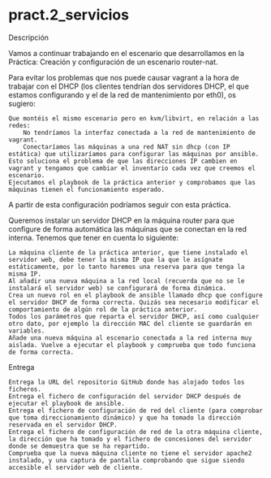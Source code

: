 # pract.2_servicios

Descripción

Vamos a continuar trabajando en el escenario que desarrollamos en la Práctica: Creación y configuración de un escenario router-nat.

Para evitar los problemas que nos puede causar vagrant a la hora de trabajar con el DHCP (los clientes tendrían dos servidores DHCP, el que estamos configurando y el de la red de mantenimiento por eth0), os sugiero:

    Que montéis el mismo escenario pero en kvm/libvirt, en relación a las redes:
        No tendríamos la interfaz conectada a la red de mantenimiento de vagrant.
        Conectaríamos las máquinas a una red NAT sin dhcp (con IP estática) que utilizaríamos para configurar las máquinas por ansible. Esto soluciona el problema de que las direcciones IP cambien en vagrant y tengamos que cambiar el inventario cada vez que creemos el escenario.
    Ejecutamos el playbook de la práctica anterior y comprobamos que las máquinas tienen el funcionamiento esperado.

A partir de esta configuración podríamos seguir con esta práctica.

Queremos instalar un servidor DHCP en la máquina router para que configure de forma automática las máquinas que se conectan en la red interna. Tenemos que tener en cuenta lo siguiente:

    La máquina cliente de la práctica anterior, que tiene instalado el servidor web, debe tener la misma IP que la que le asígnate estáticamente, por lo tanto haremos una reserva para que tenga la misma IP.
    Al añadir una nueva máquina a la red local (recuerda que no se le instalará el servidor web) se configurará de forma dinámica.
    Crea un nuevo rol en el playbook de ansible llamado dhcp que configure el servidor DHCP de forma correcta. Quizás sea necesario modificar el comportamiento de algún rol de la práctica anterior.
    Todos los parámetros que reparta el servidor DHCP, así como cualquier otro dato, por ejemplo la dirección MAC del cliente se guardarán en variables.
    Añade una nueva máquina al escenario conectada a la red interna muy aislada. Vuelve a ejecutar el playbook y comprueba que todo funciona de forma correcta.

Entrega

    Entrega la URL del repositorio GitHub donde has alojado todos los ficheros.
    Entrega el fichero de configuración del servidor DHCP después de ejecutar el playbook de ansible.
    Entrega el fichero de configuración de red del cliente (para comprobar que toma direccionamiento dinámico) y que ha tomado la dirección reservada en el servidor DHCP.
    Entrega el fichero de configuración de red de la otra máquina cliente, la dirección que ha tomado y el fichero de concesiones del servidor donde se demuestra que se ha repartido.
    Comprueba que la nueva máquina cliente no tiene el servidor apache2 instalado, y una captura de pantalla comprobando que sigue siendo accesible el servidor web de cliente.

